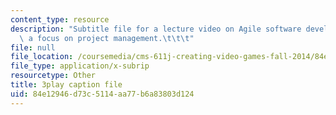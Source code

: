```yaml
---
content_type: resource
description: "Subtitle file for a lecture video on Agile software development with\
  \ a focus on project management.\t\t\t"
file: null
file_location: /coursemedia/cms-611j-creating-video-games-fall-2014/84e12946d73c5114aa77b6a83803d124_nrfl6GAQy2s.vtt
file_type: application/x-subrip
resourcetype: Other
title: 3play caption file
uid: 84e12946-d73c-5114-aa77-b6a83803d124
---
```

